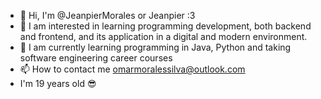 - 👋 Hi, I'm @JeanpierMorales or Jeanpier :3
- 👀 I am interested in learning programming development, both backend and frontend, and its application in a digital and modern environment.
- 🌱 I am currently learning programming in Java, Python and taking software engineering career courses
- 📫 How to contact me omarmoralessilva@outlook.com
- I'm 19 years old 😎
<!---
JeanpierMorales/JeanpierMorales is a ✨ special ✨ repository because its `README.md` (this file) appears on your GitHub profile.
You can click the Preview link to take a look at your changes.
--->
